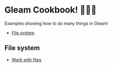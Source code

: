 # Gleam Cookbook! 👩🏾‍🍳

Examples showing how to do many things in Gleam!

- [File system](#file-system)

## File system

- [Work with files](./universal/test/file_system/work_with_files.gleam)
